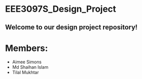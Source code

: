 # EEE3097S_Design_Project

## Welcome to our design project repository!

# Members:
* Aimee Simons
* Md Shaihan Islam  
* Tilal Mukhtar
